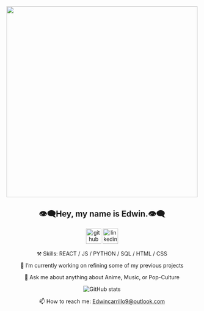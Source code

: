 
<div align='center'>

<img src='https://user-images.githubusercontent.com/69633370/173161942-37648f6c-555d-4f1c-9965-139f1625631b.jpg' height='500'/>
  <h2>👁️‍🗨️Hey, my name is Edwin.👁️‍🗨️</h2>
  
  [<img src='https://cdn.jsdelivr.net/npm/simple-icons@3.0.1/icons/github.svg' alt='github' height='40'>](https://github.com/edwincarr)  [<img src='https://cdn.jsdelivr.net/npm/simple-icons@3.0.1/icons/linkedin.svg' alt='linkedin' height='40'>](https://www.linkedin.com/in/edwincarr)
  
  ⚒️ Skills: REACT / JS / PYTHON / SQL / HTML / CSS

  🔭 I’m currently working on refining some of my previous projects

  💬 Ask me about anything about Anime, Music, or Pop-Culture 

![GitHub stats](https://github-readme-stats.vercel.app/api?username=edwincarr&show_icons=true&theme=dark)  

  📫 How to reach me: Edwincarrillo9@outlook.com 
</div>
